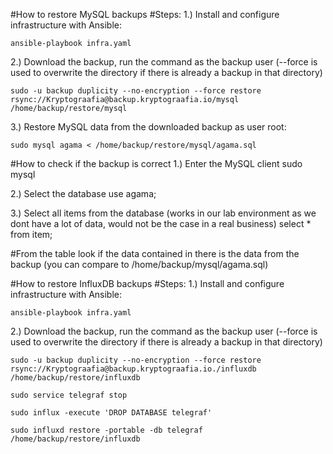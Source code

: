 #How to restore MySQL backups
#Steps:
1.) Install and configure infrastructure with Ansible:

    ansible-playbook infra.yaml

2.) Download the backup, run the command as the backup user (--force is used to overwrite the directory if there is already a backup in that directory)

    sudo -u backup duplicity --no-encryption --force restore rsync://Kryptograafia@backup.kryptograafia.io/mysql /home/backup/restore/mysql

3.) Restore MySQL data from the downloaded backup as user root:

    sudo mysql agama < /home/backup/restore/mysql/agama.sql

#How to check if the backup is correct
1.) Enter the MySQL client
    sudo mysql

2.) Select the database
    use agama;

3.) Select all items from the database (works in our lab environment as we dont have a lot of data, would not be the case in a  real business)
    select * from item;

#From the table look if the data contained in there is the data from the backup (you can compare to /home/backup/mysql/agama.sql)

#How to restore InfluxDB backups
#Steps:
1.) Install and configure infrastructure with Ansible:

    ansible-playbook infra.yaml

2.) Download the backup, run the command as the backup user (--force is used to overwrite the directory if there is already a backup in that directory)

    sudo -u backup duplicity --no-encryption --force restore rsync://Kryptograafia@backup.kryptograafia.io./influxdb /home/backup/restore/influxdb
 
    sudo service telegraf stop

    sudo influx -execute 'DROP DATABASE telegraf'
 
    sudo influxd restore -portable -db telegraf /home/backup/restore/influxdb
